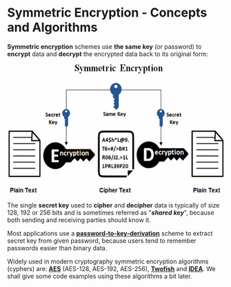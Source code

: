 # Symmetric Encryption - Concepts and Algorithms

**Symmetric encryption** schemes use **the same key** (or password) to **encrypt** data and **decrypt** the encrypted data back to its original form:

![](/assets/symmetric-encryption.png)

The single **secret key** used to **cipher** and **decipher** data is typically of size 128, 192 or 256 bits and is sometimes referred as "**_shared key_**", because both sending and receiving parties should know it.

Most applications use a **[password-to-key-derivation](//content/part-1-blockchain-networks-concepts/blockchain-cryptography/blockchain-cryptography-overview/hmac-and-key-derivation.html)** scheme to extract secret key from given password, because users tend to remember passwords easier than binary data.

Widely used in modern cryptography symmetric encryption algorithms (cyphers) are: **[AES](https://en.wikipedia.org/wiki/Advanced_Encryption_Standard)** (AES-128, AES-192, AES-256), **[Twofish](https://en.wikipedia.org/wiki/Twofish)** and **[IDEA](https://en.wikipedia.org/wiki/International_Data_Encryption_Algorithm)**. We shall give some code examples using these algorithms a bit later.
